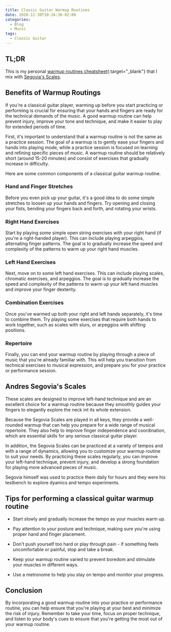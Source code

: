 ```yaml
---
title: Classic Guitar Warmup Routines
date: 2020-12-30T10:34:30-02:00
categories:
  - Blog
  - Music
tags:
  - Classic Guitar
---
```


## TL;DR

This is my personal [warmup routines cheatsheet](/assets/Classic_Guitar_Warm-up_by_Giovanni_Costagliola.pdf){:target="_blank"} that I mix with [Segovia's Scales](#andres-segovias-scales).

## Benefits of Warmup Routings

If you're a classical guitar player, warming up before you start practicing or performing is crucial for ensuring that your hands and fingers are ready for the technical demands of the music. A good warmup routine can help prevent injury, improve your tone and technique, and make it easier to play for extended periods of time.

First, it's important to understand that a warmup routine is not the same as a practice session. The goal of a warmup is to gently ease your fingers and hands into playing mode, while a practice session is focused on learning and refining specific pieces of music. A warmup routine should be relatively short (around 15-20 minutes) and consist of exercises that gradually increase in difficulty.

Here are some common components of a classical guitar warmup routine.

### Hand and Finger Stretches

Before you even pick up your guitar, it's a good idea to do some simple stretches to loosen up your hands and fingers. Try opening and closing your fists, bending your fingers back and forth, and rotating your wrists.

### Right Hand Exercises

Start by playing some simple open string exercises with your right hand (if you're a right-handed player). This can include playing arpeggios, alternating finger patterns. The goal is to gradually increase the speed and complexity of the patterns to warm up your right hand muscles.

### Left Hand Exercises

Next, move on to some left hand exercises. This can include playing scales, chromatic exercises, and arpeggios. The goal is to gradually increase the speed and complexity of the patterns to warm up your left hand muscles and improve your finger dexterity.

### Combination Exercises

Once you've warmed up both your right and left hands separately, it's time to combine them. Try playing some exercises that require both hands to work together, such as scales with slurs, or arpeggios with shifting positions.

### Repertoire

Finally, you can end your warmup routine by playing through a piece of music that you're already familiar with. This will help you transition from technical exercises to musical expression, and prepare you for your practice or performance session.

## Andres Segovia's Scales

 These scales are designed to improve left-hand technique and are an excellent choice for a warmup routine because they smoothly guides your fingers to elegantly explore the neck int its whole extension.

 Because the Segovia Scales are played in all keys, they provide a well-rounded warmup that can help you prepare for a wide range of musical repertoire. They also help to improve finger independence and coordination, which are essential skills for any serious classical guitar player.

 In addition, the Segovia Scales can be practiced at a variety of tempos and with a range of dynamics, allowing you to customize your warmup routine to suit your needs. By practicing these scales regularly, you can improve your left-hand technique, prevent injury, and develop a strong foundation for playing more advanced pieces of music.

 Segovia himself was used to practice them daily for hours and they were his testbench to explore dyamics and tempo experiments.

## Tips for performing a classical guitar warmup routine

- Start slowly and gradually increase the tempo as your muscles warm up.

- Pay attention to your posture and technique, making sure you're using proper hand and finger placement.

- Don't push yourself too hard or play through pain - if something feels uncomfortable or painful, stop and take a break.

- Keep your warmup routine varied to prevent boredom and stimulate your muscles in different ways.

- Use a metronome to help you stay on tempo and monitor your progress.

## Conclusion

By incorporating a good warmup routine into your practice or performance routine, you can help ensure that you're playing at your best and minimize the risk of injury. Remember to take your time, focus on proper technique, and listen to your body's cues to ensure that you're getting the most out of your warmup routine.
